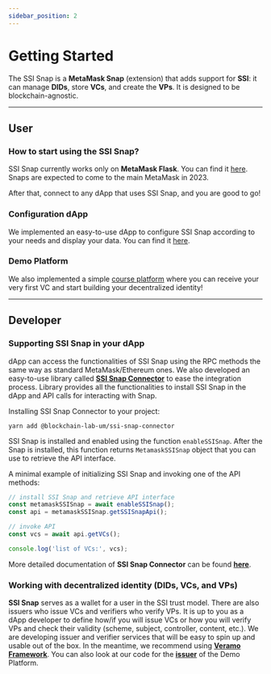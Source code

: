 ```yaml
---
sidebar_position: 2
---
```


# Getting Started

The SSI Snap is a **MetaMask Snap** (extension) that adds support for **SSI**: it can manage **DIDs**, store **VCs**, and create the **VPs**. It is designed to be blockchain-agnostic.

---

## User

### How to start using the SSI Snap?

SSI Snap currently works only on **MetaMask Flask**. You can find it [here](https://metamask.io/flask/). Snaps are expected to come to the main MetaMask in 2023.

After that, connect to any dApp that uses SSI Snap, and you are good to go!

### Configuration dApp

We implemented an easy-to-use dApp to configure SSI Snap according to your needs and display your data. You can find it [here](https://blockchain-lab-um.github.io/ssi-snap).

### Demo Platform

We also implemented a simple [course platform](https://blockchain-lab-um.github.io/course-dapp/) where you can receive your very first VC and start building your decentralized identity!

---

## Developer

### Supporting SSI Snap in your dApp

dApp can access the functionalities of SSI Snap using the RPC methods the same way as standard MetaMask/Ethereum ones. We also developed an easy-to-use library called **[SSI Snap Connector](libraries/ssi-snap-connector)** to ease the integration process. Library provides all the functionalities to install SSI Snap in the dApp and API calls for interacting with Snap.

Installing SSI Snap Connector to your project:

`yarn add @blockchain-lab-um/ssi-snap-connector`

SSI Snap is installed and enabled using the function `enableSSISnap`. After the Snap is installed, this function returns `MetamaskSSISnap` object that you can use to retrieve the API interface.

A minimal example of initializing SSI Snap and invoking one of the API methods:

```typescript
// install SSI Snap and retrieve API interface
const metamaskSSISnap = await enableSSISnap();
const api = metamaskSSISnap.getSSISnapApi();

// invoke API
const vcs = await api.getVCs();

console.log('list of VCs:', vcs);
```

More detailed documentation of **SSI Snap Connector** can be found **[here](libraries/ssi-snap-connector)**.

### Working with decentralized identity (DIDs, VCs, and VPs)

**SSI Snap** serves as a wallet for a user in the SSI trust model. There are also issuers who issue VCs and verifiers who verify VPs. It is up to you as a dApp developer to define how/if you will issue VCs or how you will verify VPs and check their validity (scheme, subject, controller, content, etc.). We are developing issuer and verifier services that will be easy to spin up and usable out of the box. In the meantime, we recommend using **[Veramo Framework](https://veramo.io/)**. You can also look at our code for the **[issuer](https://github.com/blockchain-lab-um/course-backend)** of the Demo Platform.
